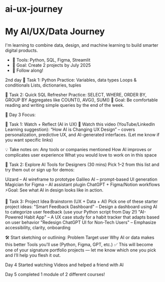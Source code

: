 # ai-ux-journey

# My AI/UX/Data Journey
I'm learning to combine data, design, and machine learning to build smarter digital products.
- 🔧 Tools: Python, SQL, Figma, Streamlit
- 📌 Goal: Create 2 projects by July 2025
- 🚀 Follow along!


2nd day
📌 Task 1: Python Practice:
Variables, data types
Loops & conditionals
Lists, dictionaries, tuples

📌 Task 2: Quick SQL Refresher
Practice:
SELECT, WHERE, ORDER BY, GROUP BY
Aggregates like COUNT(), AVG(), SUM()
🎯 Goal: Be comfortable reading and writing simple queries by the end of the week.


🎯 Day 3 Focus:

📌 Task 1: Watch + Reflect (AI in UX)
🔗 Watch this video (YouTube/LinkedIn Learning suggestion):
“How AI is Changing UX Design” – covers personalization, predictive UX, and AI-generated interfaces. (Let me know if you want specific links)

💡 Take notes on:
Any tools or companies mentioned
How AI improves or complicates user experience
What you would love to work on in this space

📌 Task 2: Explore AI Tools for Designers (30 mins)
Pick 1–2 from this list and try them out or sign up for demos:

Uizard – AI wireframe to prototype
Galileo AI – prompt-based UI generation
Magician for Figma – AI assistant plugin
ChatGPT + Figma/Notion workflows
⚡️Goal: See what AI in design looks like in action.

📌 Task 3: Project Idea Brainstorm (UX + Data + AI)
Pick one of these starter project ideas:
"Smart Feedback Dashboard" – Design a dashboard using AI to categorize user feedback (use your Python script from Day 2!)
"AI-Powered Habit App" – A UX case study for a habit tracker that adapts based on user behavior
"Redesign ChatGPT UI for Non-Tech Users" – Emphasize accessibility, clarity, onboarding


🛠 Start sketching or outlining:
Problem
Target user
Why AI or data makes this better
Tools you'll use (Python, Figma, GPT, etc.)
✅ This will become one of your signature portfolio projects — let me know which one you pick and I’ll help you flesh it out.

Day 4
Started watching Videos and helped a friend with AI

Day 5 
completed 1 module of 2 different courses! 
